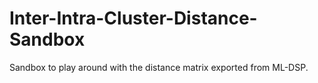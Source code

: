 # Inter-Intra-Cluster-Distance-Sandbox
Sandbox to play around with the distance matrix exported from ML-DSP.
